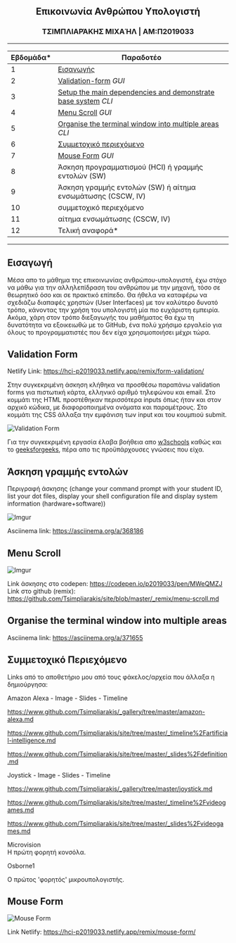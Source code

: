 <h2 align=center>Επικοινωνία Ανθρώπου Υπολογιστή</h2>

<h3 align=center> ΤΣΙΜΠΛΙΑΡΆΚΗΣ ΜΙΧΑΉΛ | ΑΜ:Π2019033 </h3>

 
-------------------------------------------------------------------------------------------------------------------------------------

| Εβδομάδα* | Παραδοτέο |
| --- | --- |
| 1 | [Εισαγωγής](#εισαγωγή) |
| 2 | [Validation-form](#validation-form) *GUI* |
| 3 | [Setup the main dependencies and demonstrate base system](#άσκηση-γραμμής-εντολών) *CLI* |
| 4 | [Menu Scroll](#menu-scroll) *GUI* |
| 5 | [Organise the terminal window into multiple areas](#organise-the-terminal-window-into-multiple-areas) *CLI* |
| 6 | [Συμμετοχικό περιεχόμενο](#συμμετοχικό-περιεχόμενο)  |
| 7 | [Mouse Form](#mouse-form) *GUI* |
| 8 | Άσκηση προγραμματισμού (HCI) ή γραμμής εντολών (SW) |
| 9 | Άσκηση γραμμής εντολών (SW) ή αίτημα ενσωμάτωσης (CSCW, IV) |
| 10 | συμμετοχικό περιεχόμενο |
| 11 | αίτημα ενσωμάτωσης (CSCW, IV) |
| 12 | Τελική αναφορά* |

-------------------------------------------------------------------------------------------------------------------------------------

## Εισαγωγή

 Μέσα απο το μάθημα της επικοινωνίας ανθρώπου-υπολογιστή, έχω στόχο να μάθω για την αλληλεπίδραση του ανθρώπου με την μηχανή, τόσο σε θεωρητικό όσο και σε πρακτικό επίπεδο. Θα ήθελα να καταφέρω να σχεδιάζω διαπαφές χρηστών (User Interfaces) με τον καλύτερο δυνατό τρόπο, κάνοντας την χρήση του υπολογιστή μία πιο ευχάριστη εμπειρία. Ακόμα, χάρη στον τρόπο διεξαγωγής του μαθήματος θα έχω τη δυνατότητα να εξοικειωθώ με το GitHub, ένα πολύ χρήσιμο εργαλείο για όλους το προγραμματιστές που δεν είχα χρησιμοποιήσει μέχρι τώρα.
 
## Validation Form


Netlify Link: https://hci-p2019033.netlify.app/remix/form-validation/

Στην συγκεκριμένη άσκηση κλήθηκα να προσθέσω παραπάνω validation forms για πιστωτική κάρτα, ελληνικό αριθμό τηλεφώνου και email. Στο κομμάτι της HTML προστέθηκαν περισσότερα inputs όπως ήταν και στον αρχικό κώδικα, με διαφοροποιημένα ονόματα και παραμέτρους. Στο κομμάτι της CSS άλλαξα την εμφάνιση των input και του κουμπιού submit. 

![Validation Form](https://imgur.com/jCKuajl.png)

Για την συγκεκριμένη εργασία έλαβα βοήθεια απο [w3schools](w3schools.com) καθώς και το [geeksforgeeks](geeksforgeeks.org), πέρα απο τις προϋπάρχουσες γνώσεις που είχα.

## Άσκηση γραμμής εντολών 

Περιγραφή άσκησης
(change your command prompt with your student ID, list your dot files, display your shell configuration file and display system information (hardware+software))

![Imgur](https://imgur.com/4K7ABR8.gif)

Asciinema link: https://asciinema.org/a/368186

## Menu Scroll

![Imgur](https://imgur.com/YsVktD4.gif)

Link άσκησης στο codepen: https://codepen.io/p2019033/pen/MWeQMZJ <br>
Link στο github (remix): https://github.com/Tsimpliarakis/site/blob/master/_remix/menu-scroll.md

## Organise the terminal window into multiple areas

Asciinema link: https://asciinema.org/a/371655

## Συμμετοχικό Περιεχόμενο 

Links από το αποθετήριο μου από τους φάκελος/αρχεία που άλλαξα η δημιούργησα:

Amazon Alexa - Image - Slides - Timeline 

https://www.github.com/Tsimpliarakis/_gallery/tree/master/amazon-alexa.md

https://www.github.com/Tsimpliarakis/site/tree/master/_timeline%2Fartificial-intelligence.md

https://www.github.com/Tsimpliarakis/site/tree/master/_slides%2Fdefinition.md


Joystick - Image - Slides - Timeline 


https://www.github.com/Tsimpliarakis/_gallery/tree/master/joystick.md

https://www.github.com/Tsimpliarakis/site/tree/master/_timeline%2Fvideogames.md

https://www.github.com/Tsimpliarakis/site/tree/master/_slides%2Fvideogames.md


Microvision<br/>
Η πρώτη φορητή κονσόλα.<br/>

Osborne1<br/>

Ο πρώτος 'φορητός' μικρουπολογιστής.<br/>


## Mouse Form

![Mouse Form](https://imgur.com/6n78p87.png)

Link Netlify: https://hci-p2019033.netlify.app/remix/mouse-form/
